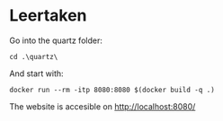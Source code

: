 # Leertaken

Go into the quartz folder:

```SH
cd .\quartz\
```

And start with:

```SH
docker run --rm -itp 8080:8080 $(docker build -q .)
```

The website is accesible on <http://localhost:8080/>

